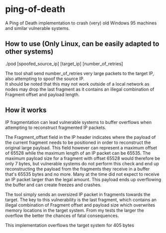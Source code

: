 # ping-of-death
A Ping of Death implementation to crash (very) old Windows 95 machines and similar vulnerable systems.

## How to use (Only Linux, can be easily adapted to other systems)
./pod [spoofed_source_ip] [target_ip] [number_of_retries]  
  
The tool shall send number_of_retries very large packets to the target IP, also attempting to spoof the source IP.  
It should be noted that this may not work outside of a local network as nodes may drop the last fragment as it contains an illegal combination of Fragment offset and payload length.  

## How it works

IP fragmentation can lead vulnerable systems to buffer overflows when attempting to reconstruct fragmented IP packets.  

The Fragment_offset field in the IP header indicates where the payload of the current fragment needs to be positioned in order to reconstruct the original large payload. This field however can represent a maximum offset of 65528 while the maximum length of an IP packet can be 65535. The maximum payload size for a fragment with offset 65528 would therefore be only 7 bytes, but vulnerable systems do not perform this check and end up reconstructing the payload
from the fragments they receive in a buffer that's 65535 bytes and no more. Many at the time did not expect to receive an IP packet larger than the legal amount. This payload ends up overflowing the buffer and can create freezes and crashes.  

The tool simply sends an oversized IP packet in fragments towards the target. The key to this vulnerability is the last fragment, which contains an illegal combination of Fragment offset and payload size which overwrites memory locations in the target system. From my tests the larger the overflow the better the chances of fatal consequences. 

This implementation overflows the target system for 405 bytes

